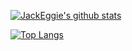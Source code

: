 [![JackEggie's github stats](https://github-readme-stats.vercel.app/api?username=JackEggie&count_private=true&show_icons=true&theme=graywhite)](https://github.com/anuraghazra/github-readme-stats)

[![Top Langs](https://github-readme-stats.vercel.app/api/top-langs/?username=JackEggie&layout=compact)](https://github.com/anuraghazra/github-readme-stats)
